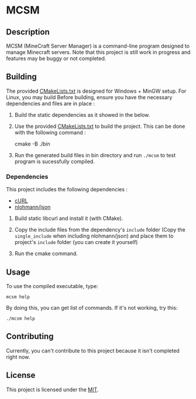 # MCSM

## Description

MCSM (MineCraft Server Manager) is a command-line program designed to manage Minecraft servers. Note that this project is still work in progress and features may be buggy or not completed.

## Building

The provided [CMakeLists.txt](CMakeLists.txt) is designed for Windows + MinGW setup. For Linux, you may build  Before building, ensure you have the necessary dependencies and files are in place :

1. Build the static dependencies as it showed in the below.

2. Use the provided [CMakeLists.txt](CMakeLists.txt) to build the project. This can be done with the following command :

    cmake -B ./bin

3. Run the generated build files in bin directory and run `./mcsm` to test program is sucessfully compiled.

### Dependencies

This project includes the following dependencies :

* [cURL](https://github.com/curl/curl)
* [nlohmann/json](https://github.com/nlohmann/json)

1. Build static libcurl and install it (with CMake).

2. Copy the include files from the dependency's `include` folder (Copy the `single_include` when including nlohmann/json) and place them to project's `include` folder (you can create it yourself)

3. Run the cmake command.

## Usage

To use the compiled executable, type:

    mcsm help

By doing this, you can get list of commands. If it's not working, try this:

    ./mcsm help

## Contributing

Currently, you can't contribute to this project because it isn't completed right now.

## License

This project is licensed under the [MIT](LICENSE).
